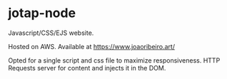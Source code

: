 # jotap-node

Javascript/CSS/EJS website.

Hosted on AWS.
Available at https://www.joaoribeiro.art/

Opted for a single script and css file to maximize responsiveness.
HTTP Requests server for content and injects it in the DOM.
